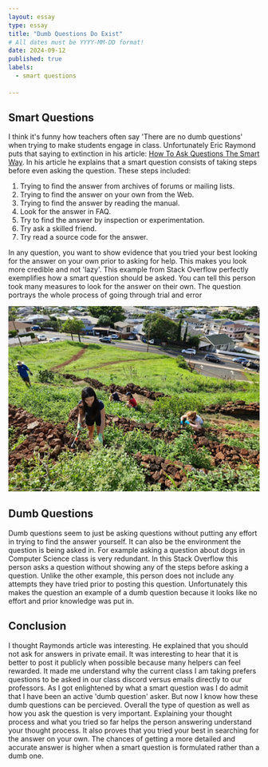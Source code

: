 ```yaml
---
layout: essay
type: essay
title: "Dumb Questions Do Exist"
# All dates must be YYYY-MM-DD format!
date: 2024-09-12
published: true
labels:
  - smart questions

---
```

## Smart Questions

I think it's funny how teachers often say 'There are no dumb questions' when trying to make students engage in class. Unfortunately Eric Raymond puts that saying to extinction in his article: [How To Ask Questions The Smart Way](https://http://www.catb.org/esr/faqs/smart-questions.html). In his article he explains that a smart question consists of taking steps before even asking the question.
These steps included: 
1. Trying to find the answer from archives of forums or mailing lists.
2. Trying to find the answer on your own from the Web.
3. Trying to find the answer by reading the manual.
4. Look for the answer in FAQ.
5. Try to find the answer by inspection or experimentation.
6. Try ask a skilled friend.
7. Try read a source code for the answer.

In any question, you want to show evidence that you tried your best looking for the answer on your own prior to asking for help. This makes you look more credible and not 'lazy'. This example from Stack Overflow perfectly exemplifies how a smart question should be asked. You can tell this person took many measures to look for the answer on their own. The question portrays the whole process of going through trial and error 

<img class="img-fluid" src="../img/IMG_1152.png">


## Dumb Questions
Dumb questions seem to just be asking questions without putting any effort in trying to find the answer yourself. It can also be the environment the question is being asked in. For example asking a question about dogs in Computer Science class is very redundant. 
In this Stack Overflow this person asks a question without showing any of the steps before asking a question. Unlike the other example, this person does not include any attempts they have tried prior to posting this question. Unfortunately this makes the question an example of a dumb question because it looks like no effort and prior knowledge was put in. 

## Conclusion
I thought Raymonds article was interesting. He explained that you should not ask for answers in private email. It was interesting to hear that it is better to post it publicly when possible because many helpers can feel rewarded. It made me understand why the current class I am taking prefers questions to be asked in our class discord versus emails directly to our professors. As I got enlightened by what a smart question was I do admit that I have been an active 'dumb question' asker. But now I know how these dumb questions can be percieved. Overall the type of question as well as how you ask the question is very important. Explaining your thought process and what you tried so far helps the person answering understand your thought process. It also proves that you tried your best in searching for the answer on your own. The chances of getting a more detailed and accurate answer is higher when a smart question is formulated rather than a dumb one. 
